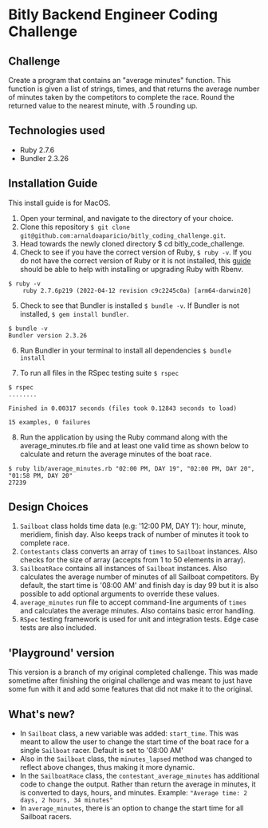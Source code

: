 # Bitly Backend Engineer Coding Challenge

## Challenge
Create a program that contains an "average minutes" function. This function is given a list of strings, times, and that returns the average number of minutes taken by the competitors to complete the race. Round the returned value to the nearest minute, with .5 rounding up.

## Technologies used
- Ruby 2.7.6
- Bundler 2.3.26

## Installation Guide
This install guide is for MacOS.
1. Open your terminal, and navigate to the directory of your choice.
2. Clone this repository ```$ git clone git@github.com:arnaldoaparicio/bitly_coding_challenge.git```.
3. Head towards the newly cloned directory $ cd bitly_code_challenge.
4. Check to see if you have the correct version of Ruby, ```$ ruby -v```. If you do not have the correct version of Ruby or it is not installed, this [guide](https://www.digitalocean.com/community/tutorials/how-to-install-ruby-on-rails-with-rbenv-on-macos) should be able to help with installing or upgrading Ruby with Rbenv.

```
$ ruby -v
    ruby 2.7.6p219 (2022-04-12 revision c9c2245c0a) [arm64-darwin20]
```

5. Check to see that Bundler is installed ```$ bundle -v```. If Bundler is not installed, ```$ gem install bundler```.

```
$ bundle -v
Bundler version 2.3.26
```

6. Run Bundler in your terminal to install all dependencies ```$ bundle install```

7. To run all files in the RSpec testing suite ```$ rspec```

```
$ rspec
........

Finished in 0.00317 seconds (files took 0.12843 seconds to load)

15 examples, 0 failures
```

8. Run the application by using the Ruby command along with the average_minutes.rb file and at least one valid time as shown below to calculate and return the average minutes of the boat race.

```
$ ruby lib/average_minutes.rb "02:00 PM, DAY 19", "02:00 PM, DAY 20", "01:58 PM, DAY 20"
27239
```

## Design Choices
1. ```Sailboat``` class holds time data (e.g: '12:00 PM, DAY 1'): hour, minute, meridiem, finish day. Also keeps track of number of minutes it took to complete race.
2. ```Contestants``` class converts an array of ```times``` to ```Sailboat``` instances. Also checks for the size of array (accepts from 1 to 50 elements in array).
3. ```SailboatRace``` contains all instances of ```Sailboat``` instances. Also calculates the average number of minutes of all Sailboat competitors. By default, the start time is '08:00 AM' and finish day is day 99 but it is also possible to add optional arguments to override these values.
4. ```average_minutes``` run file to accept command-line arguments of ```times``` and calculates the average minutes. Also contains basic error handling.
5. ```RSpec``` testing framework is used for unit and integration tests. Edge case tests are also included.

## 'Playground' version
This version is a branch of my original completed challenge. This was made sometime after finishing the original challenge and was meant to just have some fun with it and add some features that did not make it to the original.

## What's new?
- In ```Sailboat``` class, a new variable was added: ```start_time```. This was meant to allow the user to change the start time of the boat race for a single ```Sailboat``` racer. Default is set to '08:00 AM'
- Also in the ```Sailboat``` class, the ```minutes_lapsed``` method was changed to reflect above changes, thus making it more dynamic.
- In the ```SailboatRace``` class, the ```contestant_average_minutes``` has additional code to change the output. Rather than return the average in minutes, it is converted to days, hours, and minutes. 
Example: ```"Average time: 2 days, 2 hours, 34 minutes"```
- In ```average_minutes```, there is an option to change the start time for all Sailboat racers.
